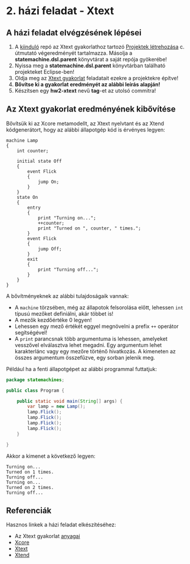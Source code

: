 # 2. házi feladat - Xtext

## A házi feladat elvégzésének lépései

1. A [kiinduló](https://github.com/MDSDLab/mdsd-2024-xtext-hw) repó az Xtext gyakorlathoz tartozó [Projektek létrehozása](../../practice/practice_03/GY3-Xtext-Projektek.pdf) c. útmutató végeredményét tartalmazza. Másolja a **statemachine.dsl.parent** könyvtárat a saját repója gyökerébe!
2. Nyissa meg a **statemachine.dsl.parent** könyvtárban található projekteket Eclipse-ben!
3. Oldja meg az [Xtext gyakorlat](../../practice/practice_03/GY3-Xtext-Utmutato.pdf) feladatait ezekre a projektekre építve!
4. **Bővítse ki a gyakorlat eredményét az alábbi leírás alapján!**
5. Készítsen egy **hw2-xtext** nevű **tag**-et az utolsó commitra!

## Az Xtext gyakorlat eredményének kibővítése

Bővítsük ki az Xcore metamodellt, az Xtext nyelvtant és az Xtend kódgenerátort, hogy az alábbi állapotgép kód is érvényes legyen:

```
machine Lamp
{
    int counter;

    initial state Off
    {
        event Flick
        {
            jump On;
        }
    }
    state On
    {
        entry
        {
            print "Turning on...";
            ++counter;
            print "Turned on ", counter, " times.";
        }
        event Flick
        {
            jump Off;
        }
        exit
        {
            print "Turning off...";
        }
    }
}

```

A bővítményeknek az alábbi tulajdoságaik vannak:

* A `machine` törzsében, még az állapotok felsorolása előtt, lehessen `int` típusú mezőket definiálni, akár többet is!
* A mezők kezdőértéke 0 legyen!
* Lehessen egy mező értékét eggyel megnövelni a prefix `++` operátor segítségével!
* A `print` parancsnak több argumentuma is lehessen, amelyeket vesszővel elválasztva lehet megadni. Egy argumentum lehet karakterlánc vagy egy mezőre történő hivatkozás. A kimeneten az összes argumentum összefűzve, egy sorban jelenik meg.

Például ha a fenti állapotgépet az alábbi programmal futtatjuk:

```Java
package statemachines;

public class Program {

    public static void main(String[] args) {
        var lamp = new Lamp();
        lamp.Flick();
        lamp.Flick();
        lamp.Flick();
        lamp.Flick();
    }

}
```

Akkor a kimenet a következő legyen:

```
Turning on...
Turned on 1 times.
Turning off...
Turning on...
Turned on 2 times.
Turning off...
```


## Referenciák

Hasznos linkek a házi feladat elkészítéséhez:

* Az Xtext gyakorlat [anyagai](../../practice/practice_03)
* [Xcore](https://wiki.eclipse.org/Xcore)
* [Xtext](https://eclipse.dev/Xtext/documentation/301_grammarlanguage.html)
* [Xtend](https://eclipse.dev/Xtext/xtend/documentation/203_xtend_expressions.html#templates)
